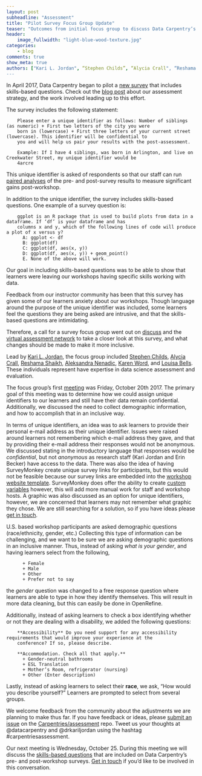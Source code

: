 ```yaml
---
layout: post
subheadline: "Assessment"
title: "Pilot Survey Focus Group Update"
teaser: "Outcomes from initial focus group to discuss Data Carpentry’s survey instruments"
header:
    image_fullwidth: "light-blue-wood-texture.jpg"
categories:
    - blog
comments: true
show_meta: true
authors: ["Kari L. Jordan", “Stephen Childs”, “Alycia Crall", “Reshama Shaikh”, “Aleksandra Nenadic”, “Karen Word”, “Louisa Bells”]
---
```



In April 2017, Data Carpentry began to pilot a [new survey](https://www.surveymonkey.com/r/presurveyfocusgroup?workshop_id=[workshop_id_value]) that includes skills-based questions. Check out the [blog post](http://www.datacarpentry.org/blog/long-term-assessment-strategy/) about our assessment strategy, and the work involved leading up to this effort.

The survey includes the following statement:

        Please enter a unique identifier as follows: Number of siblings (as numeric) + First two letters of the city you were       
        born in (lowercase) + First three letters of your current street (lowercase). This identifier will be confidential to 
        you and will help us pair your results with the post-assessment.
 
        Example: If I have 4 siblings, was born in Arlington, and live on Creekwater Street, my unique identifier would be 
        4arcre

This unique identifier is asked of respondents so that our staff can run [paired analyses](http://www.statstutor.ac.uk/resources/uploaded/paired-t-test.pdf) of the pre- and post-survey results to measure significant gains post-workshop.

In addition to the unique identifier, the survey includes skills-based questions. One example of a survey question is:

        ggplot is an R package that is used to build plots from data in a dataframe. If ‘df’ is your dataframe and has 
        columns x and y, which of the following lines of code will produce a plot of x versus y?
          A: ggplot <- df
          B: ggplot(df)
          C: ggplot(df, aes(x, y))
          D: ggplot(df, aes(x, y)) + geom_point()
          E. None of the above will work.

Our goal in including skills-based questions was to be able to show that learners were leaving our workshops having specific skills working with data.

Feedback from our instructor community has been that this survey has given some of our learners anxiety about our workshops. Though language around the purpose of the unique identifier was included, some learners feel the questions they are being asked are intrusive, and that the skills-based questions are intimidating. 

Therefore, a call for a survey focus group went out on [discuss](http://lists.software-carpentry.org/pipermail/discuss/2017-October/005486.html) and the [virtual assessment network](https://groups.google.com/a/carpentries.org/forum/#!forum/assessment-network) to take a closer look at this survey, and what changes should be made to make it more inclusive.

Lead by [Kari L. Jordan](https://github.com/kariljordan), the focus group included [Stephen Childs](https://github.com/sechilds), [Alycia Crall](https://twitter.com/alycrall), [Reshama Shaikh](https://twitter.com/reshamas), [Aleksandra Nenadic](https://github.com/anenadic), [Karen Word](http://twitter.com/karen_word), and [Louisa Bells](https://twitter.com/ChemCurator). These individuals represent have expertise in data science assessment and evaluation. 

The focus group’s first [meeting](https://docs.google.com/document/d/16GEJiHNSla0aE1oCRjqDRyLlIz1q2NCXFJt3vWs70zw/edit) was Friday, October 20th 2017. The primary goal of this meeting was to determine how we could assign unique identifiers to our learners and still have their data remain confidential. Additionally, we discussed the need to collect demographic information, and how to accomplish that in an inclusive way.

In terms of unique identifiers, an idea was to ask learners to provide their personal e-mail address as their unique identifier. Issues were raised around learners not remembering which e-mail address they gave, and that by providing their e-mail address their responses would not be anonymous. We discussed stating in the introductory language that responses would be *confidential*, but not *anonymous* as research staff (Kari Jordan and Erin Becker) have access to the data. There was also the idea of having SurveyMonkey create unique survey links for participants, but this would not be feasible because our survey links are embedded into the [workshop website template](https://github.com/datacarpentry/workshop-template). SurveyMonkey does offer the ability to create [custom variables](https://help.surveymonkey.com/articles/en_US/kb/What-are-custom-variables-and-how-do-I-use-them) however, this will add more manual work for staff and workshop hosts. A graphic was also discussed as an option for unique identifiers, however, we are concerned that learners may not remember what graphic they chose. We are still searching for a solution, so if you have ideas please [get in touch](mailto:kariljordan@carpentries.org). 

U.S. based workshop participants are asked demographic questions (race/ethnicity, gender, etc.) Collecting this type of information can be challenging, and we want to be sure we are asking demographic questions in an inclusive manner. Thus, instead of asking *what is your gender*, and having learners select from the following, 

          + Female 
          + Male 
          + Other 
          + Prefer not to say 

the *gender* question was changed to a free response question where learners are able to type in how they identify themselves. This will result in more data cleaning, but this can easily be done in OpenRefine.

Additionally, instead of asking learners to check a box identifying whether or not they are dealing with a disability, we added the following questions:

        **Accessibility** Do you need support for any accessibility requirements that would improve your experience at the      
        conference? If so, please describe.  

        **Accommodation. Check all that apply.**
          + Gender-neutral bathrooms
          + ESL Translation
          + Mother’s Room, refrigerator (nursing)
          + Other (Enter description)

Lastly, instead of asking learners to select their **race**, we ask, “How would you describe yourself?” Learners are prompted to select from several groups.

We welcome feedback from the community about the adjustments we are planning to make thus far. If you have feedback or ideas, please [submit an issue](https://github.com/carpentries/assessment/issues) on the [Carpentries/assessment](https://github.com/carpentries/assessment/) repo. Tweet us your thoughts at @datacarpentry and @drkariljordan using the hashtag #carpentriesassessment.

Our next meeting is Wednesday, October 25. During this meeting we will discuss the [skills-based questions](https://docs.google.com/document/d/1rX_gEZE29jSjEpmkVVTUbHa7bYjwPtKEWVxrQ7Ij_64/edit) that are included on Data Carpentry’s pre- and post-workshop surveys. [Get in touch](mailto:kariljordan@carpentries.org) if you’d like to be involved in this conversation. 
